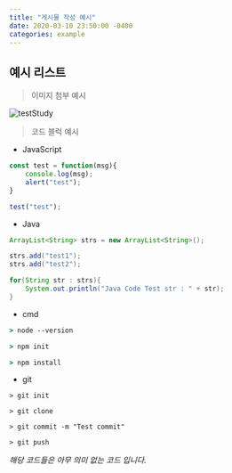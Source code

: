 ```yaml
---
title: "게시물 작성 예시"
date: 2020-03-10 23:50:00 -0400
categories: example
---
```


<h2>예시 리스트</h2>

> 이미지 첨부 예시

![testStudy](https://user-images.githubusercontent.com/53975137/76321957-13c7f500-6326-11ea-9850-45eb6b224073.gif)

> 코드 블럭 예시

- JavaScript   

```javascript
const test = function(msg){
    console.log(msg);
    alert("test");
}

test("test");
```


- Java   

```Java
ArrayList<String> strs = new ArrayList<String>();

strs.add("test1");
strs.add("test2");

for(String str : strs){
    System.out.println("Java Code Test str : " + str);
}

```

- cmd   

```cmd
> node --version

> npm init

> npm install
```

- git   

```git
> git init

> git clone

> git commit -m "Test commit"

> git push
```

*해당 코드들은 아무 의미 없는 코드 입니다.*

[jekyll-docs]: https://jekyllrb.com/docs/home
[jekyll-gh]:   https://github.com/jekyll/jekyll
[jekyll-talk]: https://talk.jekyllrb.com/
